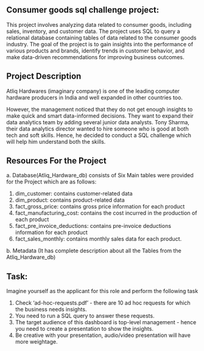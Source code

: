 ## **Consumer goods sql challenge project:**
This project involves analyzing data related to consumer goods, including sales, inventory, and customer data. The project uses SQL to query a relational database containing tables of data related to the consumer goods industry. The goal of the project is to gain insights into the performance of various products and brands, identify trends in customer behavior, and make data-driven recommendations for improving business outcomes.

## **Project Description**
Atliq Hardwares (imaginary company) is one of the leading computer hardware producers in India and well expanded in other countries too.

However, the management noticed that they do not get enough insights to make quick and smart data-informed decisions. They want to expand their data analytics team by adding several junior data analysts. Tony Sharma, their data analytics director wanted to hire someone who is good at both tech and soft skills. Hence, he decided to conduct a SQL challenge which will help him understand both the skills.

## **Resources For the Project**
a. Database(Atliq_Hardware_db) consists of Six Main tables were provided for the Project which are as follows:

1. dim_customer:  contains customer-related data
2. dim_product:   contains product-related data
3. fact_gross_price: contains gross price information for each product
4. fact_manufacturing_cost: contains the cost incurred in the production of each product
5. fact_pre_invoice_deductions: contains pre-invoice deductions information for each product
6. fact_sales_monthly: contains monthly sales data for each product.

b. Metadata (It has complete description about all the Tables from the Atliq_Hardware_db)


## **Task:**  

Imagine yourself as the applicant for this role and perform the following task

1.    Check ‘ad-hoc-requests.pdf’ - there are 10 ad hoc requests for which the business needs insights.
2.    You need to run a SQL query to answer these requests. 
3.    The target audience of this dashboard is top-level management - hence you need to create a presentation to show the insights.
4.    Be creative with your presentation, audio/video presentation will have more weightage.


